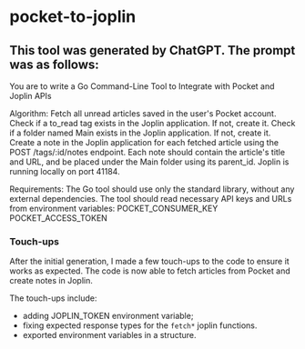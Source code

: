 # pocket-to-joplin

## This tool was generated by ChatGPT. The prompt was as follows:

You are to write a Go Command-Line Tool to Integrate with Pocket and Joplin APIs

Algorithm:
Fetch all unread articles saved in the user's Pocket account.
Check if a to_read tag exists in the Joplin application. If not, create it.
Check if a folder named Main exists in the Joplin application. If not, create it.
Create a note in the Joplin application for each fetched article using the POST /tags/:id/notes endpoint.
Each note should contain the article's title and URL, and be placed under the Main folder using its parent_id.
Joplin is running locally on port 41184.

Requirements:
The Go tool should use only the standard library, without any external dependencies.
The tool should read necessary API keys and URLs from environment variables:
POCKET_CONSUMER_KEY
POCKET_ACCESS_TOKEN

### Touch-ups

After the initial generation, I made a few touch-ups to the code to ensure it works as expected. The code is now able to fetch articles from Pocket and create notes in Joplin.

The touch-ups include:
- adding JOPLIN_TOKEN environment variable;
- fixing expected response types for the `fetch*` joplin functions.
- exported environment variables in a structure.